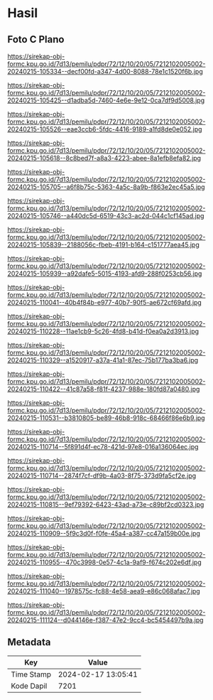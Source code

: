 # Hasil

## Foto C Plano

https://sirekap-obj-formc.kpu.go.id/7d13/pemilu/pdpr/72/12/10/20/05/7212102005002-20240215-105334--decf00fd-a347-4d00-8088-78e1c1520f6b.jpg

https://sirekap-obj-formc.kpu.go.id/7d13/pemilu/pdpr/72/12/10/20/05/7212102005002-20240215-105425--d1adba5d-7460-4e6e-9e12-0ca7df9d5008.jpg

https://sirekap-obj-formc.kpu.go.id/7d13/pemilu/pdpr/72/12/10/20/05/7212102005002-20240215-105526--eae3ccb6-5fdc-4416-9189-a1fd8de0e052.jpg

https://sirekap-obj-formc.kpu.go.id/7d13/pemilu/pdpr/72/12/10/20/05/7212102005002-20240215-105618--8c8bed7f-a8a3-4223-abee-8a1efb8efa82.jpg

https://sirekap-obj-formc.kpu.go.id/7d13/pemilu/pdpr/72/12/10/20/05/7212102005002-20240215-105705--a6f8b75c-5363-4a5c-8a9b-f863e2ec45a5.jpg

https://sirekap-obj-formc.kpu.go.id/7d13/pemilu/pdpr/72/12/10/20/05/7212102005002-20240215-105746--a440dc5d-6519-43c3-ac2d-044c1cf145ad.jpg

https://sirekap-obj-formc.kpu.go.id/7d13/pemilu/pdpr/72/12/10/20/05/7212102005002-20240215-105839--2188056c-fbeb-4191-b164-c151777aea45.jpg

https://sirekap-obj-formc.kpu.go.id/7d13/pemilu/pdpr/72/12/10/20/05/7212102005002-20240215-105939--a92dafe5-5015-4193-afd9-288f0253cb56.jpg

https://sirekap-obj-formc.kpu.go.id/7d13/pemilu/pdpr/72/12/10/20/05/7212102005002-20240215-110041--40b4f84b-e977-40b7-90f5-ae672cf69afd.jpg

https://sirekap-obj-formc.kpu.go.id/7d13/pemilu/pdpr/72/12/10/20/05/7212102005002-20240215-110228--11ae1cb9-5c26-4fd8-b41d-f0ea0a2d3913.jpg

https://sirekap-obj-formc.kpu.go.id/7d13/pemilu/pdpr/72/12/10/20/05/7212102005002-20240215-110329--a1520917-a37a-41a1-87ec-75b177ba3ba6.jpg

https://sirekap-obj-formc.kpu.go.id/7d13/pemilu/pdpr/72/12/10/20/05/7212102005002-20240215-110422--41c87a58-f81f-4237-988e-180fd87a0480.jpg

https://sirekap-obj-formc.kpu.go.id/7d13/pemilu/pdpr/72/12/10/20/05/7212102005002-20240215-110531--b3810805-be89-46b8-918c-68466f86e6b9.jpg

https://sirekap-obj-formc.kpu.go.id/7d13/pemilu/pdpr/72/12/10/20/05/7212102005002-20240215-110714--5f891d4f-ec78-421d-97e8-016a136064ec.jpg

https://sirekap-obj-formc.kpu.go.id/7d13/pemilu/pdpr/72/12/10/20/05/7212102005002-20240215-110714--2874f7cf-df9b-4a03-8f75-373d9fa5cf2e.jpg

https://sirekap-obj-formc.kpu.go.id/7d13/pemilu/pdpr/72/12/10/20/05/7212102005002-20240215-110815--9ef79392-6423-43ad-a73e-c89bf2cd0323.jpg

https://sirekap-obj-formc.kpu.go.id/7d13/pemilu/pdpr/72/12/10/20/05/7212102005002-20240215-110909--5f9c3d0f-f0fe-45a4-a387-cc47a159b00e.jpg

https://sirekap-obj-formc.kpu.go.id/7d13/pemilu/pdpr/72/12/10/20/05/7212102005002-20240215-110955--470c3998-0e57-4c1a-9af9-f674c202e6df.jpg

https://sirekap-obj-formc.kpu.go.id/7d13/pemilu/pdpr/72/12/10/20/05/7212102005002-20240215-111040--1978575c-fc88-4e58-aea9-e86c068afac7.jpg

https://sirekap-obj-formc.kpu.go.id/7d13/pemilu/pdpr/72/12/10/20/05/7212102005002-20240215-111124--d044146e-f387-47e2-9cc4-bc5454497b9a.jpg


## Metadata

| Key        | Value               |
| ---------- | ------------------- |
| Time Stamp | 2024-02-17 13:05:41 |
| Kode Dapil | 7201                |



